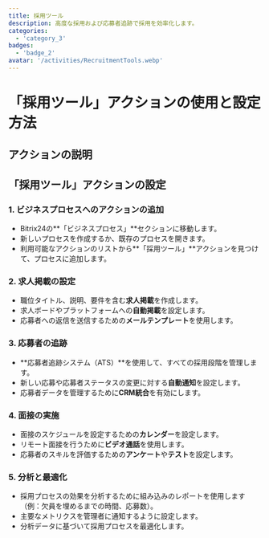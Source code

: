 ```yaml
---
title: 採用ツール
description: 高度な採用および応募者追跡で採用を効率化します。
categories: 
  - 'category_3'
badges: 
  - 'badge_2'
avatar: '/activities/RecruitmentTools.webp'
---
```

# 「採用ツール」アクションの使用と設定方法

## アクションの説明

## **「採用ツール」アクションの設定**

### 1. ビジネスプロセスへのアクションの追加
- Bitrix24の**「ビジネスプロセス」**セクションに移動します。
- 新しいプロセスを作成するか、既存のプロセスを開きます。
- 利用可能なアクションのリストから**「採用ツール」**アクションを見つけて、プロセスに追加します。

### 2. 求人掲載の設定
- 職位タイトル、説明、要件を含む**求人掲載**を作成します。
- 求人ボードやプラットフォームへの**自動掲載**を設定します。
- 応募者への返信を送信するための**メールテンプレート**を使用します。

### 3. 応募者の追跡
- **応募者追跡システム（ATS）**を使用して、すべての採用段階を管理します。
- 新しい応募や応募者ステータスの変更に対する**自動通知**を設定します。
- 応募者データを管理するために**CRM統合**を有効にします。

### 4. 面接の実施
- 面接のスケジュールを設定するための**カレンダー**を設定します。
- リモート面接を行うために**ビデオ通話**を使用します。
- 応募者のスキルを評価するための**アンケート**や**テスト**を設定します。

### 5. 分析と最適化
- 採用プロセスの効果を分析するために組み込みのレポートを使用します（例：欠員を埋めるまでの時間、応募数）。
- 主要なメトリクスを管理者に通知するように設定します。
- 分析データに基づいて採用プロセスを最適化します。